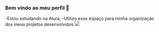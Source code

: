 ### Bem vindo ao meu perfil 💚

-Estou estudando na Alura;
-Utilizo esse espaço para minha organização dos meus projetos desenvolvidos
![](https://media.tenor.com/H_jJqMbTwN4AAAAC/coxa-coritiba.gif)


